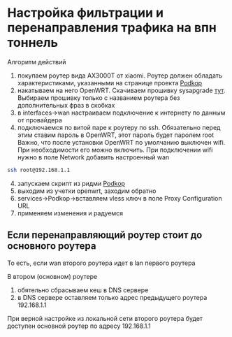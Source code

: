 # Настройка фильтрации и перенаправления трафика на впн тоннель

Алгоритм действий
1) покупаем роутер вида AX3000T от xiaomi. Роутер должен обладать характеристиками, указанными на странице проекта [Podkop](https://github.com/itdoginfo/podkop)
2) накатываем на него OpenWRT. Скачиваем прошивку sysapgrade [тут](https://firmware-selector.openwrt.org/?version=24.10.2). Выбираем прошивку только с названием роутера без дополнительных фраз в скобках
3) в interfaces->wan настраиваем подключение к интернету по данным от провайдера
4) подключаемся по витой паре к роутеру по ssh. Обязательно перед этим ставим пароль в OpenWRT, этот пароль будет паролем root  Важно, что после установки OpenWRT по умолчанию выключен wifi. При необходимости его можно включить. При подключении wifi нужно в поле Network добавить настроенный wan
```bash
ssh root@192.168.1.1
```
4) запускаем скрипт из ридми [Podkop](https://github.com/itdoginfo/podkop)
5) выходим из учетки openwrt, заходим обратно
6) services->Podkop->вставляем vless ключ в поле Proxy Configuration URL
7) применяем изменения и радуемся

## Если перенаправляющий роутер стоит до основного роутера

То есть, если wan второго роутера идет в lan первого роутера

В втором (основном) роутере
1) обятельно сбрасываем кеш в DNS сервере
2) в DNS сервере оставляем только адрес предыдущего роутера 192.168.1.1

При верной настройке из локальной сети второго роутера будет доступен основной роутер по адресу 192.168.1.1
